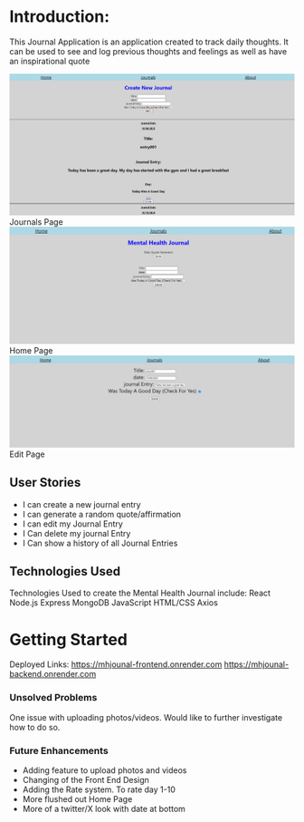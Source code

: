 
# Introduction: 
This Journal Application is an application created to track daily thoughts. It can be used to see and log previous thoughts and feelings as well as have an inspirational quote

<img src="./public/mh01.png">Journals Page</img>
<img src="./public/mh02.png"> Home Page </img>
<img src="./public/mh03.png">Edit Page</img>



## User Stories
* I can create a new journal entry
* I can generate a random quote/affirmation
* I can edit my Journal Entry
* I Can delete my journal Entry
* I Can show a history of all Journal Entries

## Technologies Used
Technologies Used to create the Mental Health Journal include:
React
Node.js
Express
MongoDB
JavaScript
HTML/CSS
Axios

# Getting Started
Deployed Links:
https://mhjounal-frontend.onrender.com
https://mhjounal-backend.onrender.com

### Unsolved Problems
One issue with uploading photos/videos. Would like to further investigate how to do so.

### Future Enhancements
* Adding feature to upload photos and videos
* Changing of the Front End Design
* Adding the Rate system. To rate day 1-10
* More flushed out Home Page
* More of a twitter/X look with date at bottom




